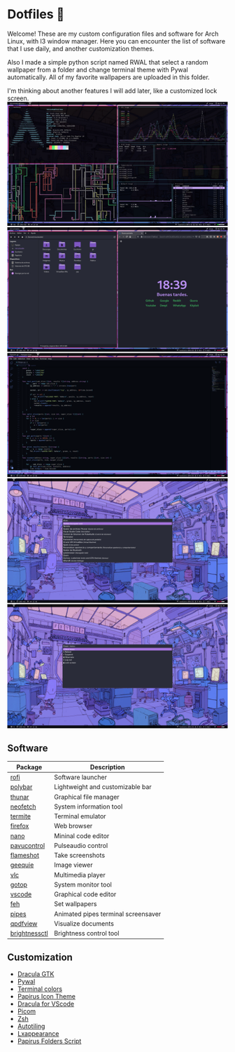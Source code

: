 # Dotfiles 🐧
Welcome! These are my custom configuration files and software for Arch Linux, with I3 window manager.
Here you can encounter the list of software that I use daily, and another customization themes.

Also I made a simple python script named RWAL that select a random wallpaper from a folder and change terminal theme with Pywal automatically. All of my favorite wallpapers are uploaded in this folder.

I'm thinking about another features I will add later, like a customized lock screen. 
![Screenshot](/Pictures/1.png)
![Screenshot](/Pictures/2.png)
![Screenshot](/Pictures/3.png)
![Screenshot](/Pictures/4.png)
![Screenshot](/Pictures/5.png)

## Software
Package                                        |            Description                |
-----------------------------------------------|---------------------------------------|
[rofi](https://wiki.archlinux.org/index.php/Rofi)|Software launcher                     |
[polybar](https://github.com/polybar)|Lightweight and customizable bar  |
[thunar](https://wiki.archlinux.org/index.php/Thunar)|Graphical file manager|
[neofetch](https://github.com/dylanaraps/neofetch)|System information tool|
[termite](https://wiki.archlinux.org/index.php/Termite)|Terminal emulator|
[firefox](https://wiki.archlinux.org/index.php/Firefox)|Web browser|
[nano](https://wiki.archlinux.org/index.php/Nano)|Mininal code editor|
[pavucontrol](https://archlinux.org/packages/extra/x86_64/pavucontrol/)|Pulseaudio control|
[flameshot](https://wiki.archlinux.org/index.php/Flameshot)|Take screenshots|
[geequie](https://archlinux.org/packages/extra/x86_64/geeqie/)|Image viewer|
[vlc](https://wiki.archlinux.org/index.php/VLC_media_player)|Multimedia player|
[gotop](https://github.com/cjbassi/gotop)|System monitor tool|
[vscode](https://wiki.archlinux.org/index.php/Visual_Studio_Code)|Graphical code editor|
[feh](https://wiki.archlinux.org/index.php/Feh)|Set wallpapers|
[pipes](https://github.com/pipeseroni/pipes.sh)|Animated pipes terminal screensaver|
[qpdfview](https://archlinux.org/packages/community/x86_64/qpdfview/)|Visualize documents|
[brightnessctl](https://aur.archlinux.org/packages/brightnessctl-git/)|Brightness control tool|

## Customization
* [Dracula GTK](https://draculatheme.com/gtk/)
* [Pywal](https://github.com/dylanaraps/pywal) 
* [Terminal colors](https://draculatheme.com/terminal/)  
* [Papirus Icon Theme](https://github.com/PapirusDevelopmentTeam/papirus-icon-theme)  
* [Dracula for VScode](https://draculatheme.com/visual-studio-code/)
* [Picom](https://wiki.archlinux.org/index.php/Picom)  
* [Zsh](/https://wiki.archlinux.org/index.php/Zsh)
* [Autotiling](https://github.com/nwg-piotr/autotiling)
* [Lxappearance](https://www.archlinux.org/packages/community/x86_64/lxappearance/)
* [Papirus Folders Script](https://github.com/PapirusDevelopmentTeam/papirus-folders)

